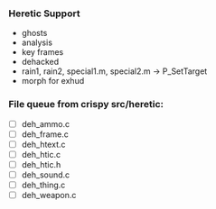### Heretic Support
- ghosts
- analysis
- key frames
- dehacked
- rain1, rain2, special1.m, special2.m -> P_SetTarget
- morph for exhud

### File queue from crispy src/heretic:

- [ ] deh_ammo.c
- [ ] deh_frame.c
- [ ] deh_htext.c
- [ ] deh_htic.c
- [ ] deh_htic.h
- [ ] deh_sound.c
- [ ] deh_thing.c
- [ ] deh_weapon.c
